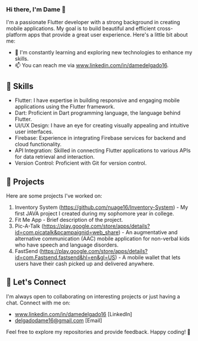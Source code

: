 ### Hi there, I'm Dame 👋


I'm a passionate Flutter developer with a strong background in creating mobile applications. My goal is to build beautiful and efficient cross-platform apps that provide a great user experience. Here's a little bit about me:

<!-- - 🚀 I'm currently working on [Project Name], a [brief description]. !-->
- 🌱 I'm constantly learning and exploring new technologies to enhance my skills.
- 📫 You can reach me via www.linkedin.com/in/damedelgado16.

## 🔧 Skills

- Flutter: I have expertise in building responsive and engaging mobile applications using the Flutter framework.
- Dart: Proficient in Dart programming language, the language behind Flutter.
- UI/UX Design: I have an eye for creating visually appealing and intuitive user interfaces.
- Firebase: Experience in integrating Firebase services for backend and cloud functionality.
- API Integration: Skilled in connecting Flutter applications to various APIs for data retrieval and interaction.
- Version Control: Proficient with Git for version control.

## 📱 Projects

Here are some projects I've worked on:

1. Inventory System (https://github.com/nuage16/Inventory-System) - My first JAVA project I created during my sophomore year in college.
2. Fit Me App - Brief description of the project.
3. Pic-A-Talk (https://play.google.com/store/apps/details?id=com.picatalk&pcampaignid=web_share) - An augmentative and alternative communication (AAC) mobile application for non-verbal kids who have speech and language disorders.
4. FastSend (https://play.google.com/store/apps/details?id=com.Fastsend.fastsend&hl=en&gl=US) - A mobile wallet that lets users have their cash picked up and delivered anywhere.


## 🤝 Let's Connect

I'm always open to collaborating on interesting projects or just having a chat. Connect with me on:

- www.linkedin.com/in/damedelgado16 [LinkedIn]
- delgadodame16@gmail.com [Email]

Feel free to explore my repositories and provide feedback. Happy coding! 🚀

